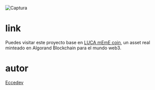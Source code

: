 ![Captura](https://github.com/user-attachments/assets/b867cb41-e112-4e0e-b979-4726cbfafc58)

# link
Puedes visitar este proyecto base en [LUCA mEmE coin](https://lucacoin.vercel.app/), un asset real minteado en Algorand Blockchain para el mundo web3.
# autor 
[Eccedev](https://github.com/Eccedev)
